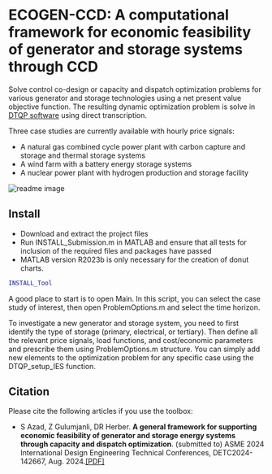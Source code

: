 
# ECOGEN-CCD: A computational framework for economic feasibility of generator and storage systems through CCD

Solve control co-design or capacity and dispatch optimization problems for various generator and storage technologies using a net present value objective function. The resulting dynamic optimization problem is solve in [DTQP software](https://github.com/danielrherber/dt-qp-project) using direct transcription.
  

Three case studies are currently available with hourly price signals:

* A natural gas combined cycle power plant with carbon capture and storage and thermal storage systems
* A wind farm with a battery energy storage systems
* A nuclear power plant with hydrogen production and storage facility   


![readme image](Utility/Readme_Fig.svg "Readme Image")

## Install
* Download and extract the project files
* Run INSTALL_Submission.m in MATLAB and ensure that all tests for inclusion of the required files and packages have passed
* MATLAB version R2023b is only necessary for the creation of donut charts.  

```matlab
INSTALL_Tool
```

A good place to start is to open Main. In this script, you can select the case study of interest, then open ProblemOptions.m and select the time horizon.

To investigate a new generator and storage system, you need to first identify the type of storage (primary, electrical, or tertiary). Then define all the relevant price signals, load functions, and cost/economic parameters and prescribe them using ProblemOptions.m structure. You can simply add new elements to the optimization problem for any specific case using the DTQP_setup_IES function. 


## Citation
Please cite the following articles if you use the toolbox: 

* S Azad, Z Gulumjanli, DR Herber. **A general framework for supporting economic feasibility of generator and storage energy systems through capacity and dispatch optimization**. (submitted to) ASME 2024 International Design Engineering Technical Conferences, DETC2024-142667, Aug. 2024.[[PDF]](https://arxiv.org/pdf/2404.14583.pdf)
 